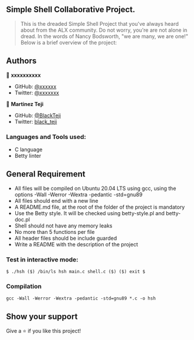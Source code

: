 ## Simple Shell Collaborative Project.

> This is the dreaded Simple Shell Project that you've always heard about from the ALX community. Do not worry, you're are not alone in dread. In the words of Nancy Bodsworth, "we are many, we are one!" Below is a brief overview of the project:

## Authors

👤  **xxxxxxxxxx**

- GitHub: [@xxxxxx](https://github.com/xxxxxx)
- Twitter: [@xxxxxxx](https://twitter.com/xxxxxxx)

👤  **Martinez Teji**

- GitHub: [@BlackTeji](https://github.com/BlackTeji)
- Twitter: [black_teji](https://twitter.com/black_teji)

### Languages and Tools used:

- C language
- Betty linter

## General Requirement

- All files will be compiled on Ubuntu 20.04 LTS using gcc, using the options -Wall -Werror -Wextra -pedantic -std=gnu89
- All files should end with a new line
- A README.md file, at the root of the folder of the project is mandatory
- Use the Betty style. It will be checked using betty-style.pl and betty-doc.pl
- Shell should not have any memory leaks
- No more than 5 functions per file
- All header files should be include guarded
- Write a README with the description of the project

### Test in interactive mode:

`$ ./hsh
($) /bin/ls
hsh main.c shell.c
($)
($) exit
$`

### Compilation

`gcc -Wall -Werror -Wextra -pedantic -std=gnu89 *.c -o hsh`

## Show your support

Give a ⭐️ if you like this project!
